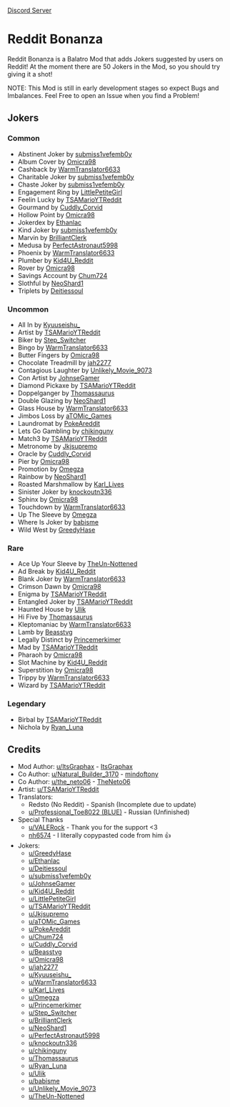 [Discord Server](https://discord.gg/yKfuuu9vBg)

# Reddit Bonanza
Reddit Bonanza is a Balatro Mod that adds Jokers suggested by users on Reddit!
At the moment there are 50 Jokers in the Mod, so you should try giving it a shot!

NOTE: This Mod is still in early development stages so expect Bugs and Imbalances.
Feel Free to open an Issue when you find a Problem!

## Jokers
### Common
- Abstinent Joker by [submiss1vefemb0y](https://reddit.com/u/submiss1vefemb0y)
- Album Cover by [Omicra98](https://reddit.com/u/Omicra98)
- Cashback by [WarmTranslator6633](https://reddit.com/u/WarmTranslator6633)
- Charitable Joker by [submiss1vefemb0y](https://reddit.com/u/submiss1vefemb0y)
- Chaste Joker by [submiss1vefemb0y](https://reddit.com/u/submiss1vefemb0y)
- Engagement Ring by [LittlePetiteGirl](https://reddit.com/u/LittlePetiteGirl)
- Feelin Lucky by [TSAMarioYTReddit](https://reddit.com/u/TSAMarioYTReddit)
- Gourmand by [Cuddly_Corvid](https://reddit.com/u/Cuddly_Corvid)
- Hollow Point by [Omicra98](https://reddit.com/u/Omicra98)
- Jokerdex by [Ethanlac](https://reddit.com/u/Ethanlac)
- Kind Joker by [submiss1vefemb0y](https://reddit.com/u/submiss1vefemb0y)
- Marvin by [BrilliantClerk](https://reddit.com/u/BrilliantClerk)
- Medusa by [PerfectAstronaut5998](https://reddit.com/u/PerfectAstronaut5998)
- Phoenix by [WarmTranslator6633](https://reddit.com/u/WarmTranslator6633)
- Plumber by [Kid4U_Reddit](https://reddit.com/u/Kid4U_Reddit)
- Rover by [Omicra98](https://reddit.com/u/Omicra98)
- Savings Account by [Chum724](https://reddit.com/u/Chum724)
- Slothful by [NeoShard1](https://reddit.com/u/NeoShard1)
- Triplets by [Deitiessoul](https://reddit.com/u/Deitiessoul)
### Uncommon
- All In by [Kyuuseishu_](https://reddit.com/u/Kyuuseishu_)
- Artist by [TSAMarioYTReddit](https://reddit.com/u/TSAMarioYTReddit)
- Biker by [Step_Switcher](https://reddit.com/u/Step_Switcher)
- Bingo by [WarmTranslator6633](https://reddit.com/u/WarmTranslator6633)
- Butter Fingers by [Omicra98](https://reddit.com/u/Omicra98)
- Chocolate Treadmill by [jah2277](https://reddit.com/u/jah2277)
- Contagious Laughter by [Unlikely_Movie_9073](https://reddit.com/u/Unlikely_Movie_9073)
- Con Artist by [JohnseGamer](https://reddit.com/u/JohnseGamer)
- Diamond Pickaxe by [TSAMarioYTReddit](https://reddit.com/u/TSAMarioYTReddit)
- Doppelganger by [Thomassaurus](https://reddit.com/u/Thomassaurus)
- Double Glazing by [NeoShard1](https://reddit.com/u/NeoShard1)
- Glass House by [WarmTranslator6633](https://reddit.com/u/WarmTranslator6633)
- Jimbos Loss by [aTOMic_Games](https://reddit.com/u/aTOMic_Games)
- Laundromat by [PokeAreddit](https://reddit.com/u/PokeAreddit)
- Lets Go Gambling by [chikinguny](https://reddit.com/u/chikinguny)
- Match3 by [TSAMarioYTReddit](https://reddit.com/u/TSAMarioYTReddit)
- Metronome by [Jkjsupremo](https://reddit.com/u/Jkjsupremo)
- Oracle by [Cuddly_Corvid](https://reddit.com/u/Cuddly_Corvid)
- Pier by [Omicra98](https://reddit.com/u/Omicra98)
- Promotion by [Omegza](https://reddit.com/u/Omegza)
- Rainbow by [NeoShard1](https://reddit.com/u/NeoShard1)
- Roasted Marshmallow by [Karl_Lives](https://reddit.com/u/Karl_Lives)
- Sinister Joker by [knockoutn336](https://reddit.com/u/knockoutn336)
- Sphinx by [Omicra98](https://reddit.com/u/Omicra98)
- Touchdown by [WarmTranslator6633](https://reddit.com/u/WarmTranslator6633)
- Up The Sleeve by [Omegza](https://reddit.com/u/Omegza)
- Where Is Joker by [babisme](https://reddit.com/u/babisme)
- Wild West by [GreedyHase](https://reddit.com/u/GreedyHase)
### Rare
- Ace Up Your Sleeve by [TheUn-Nottened](https://reddit.com/u/TheUn-Nottened)
- Ad Break by [Kid4U_Reddit](https://reddit.com/u/Kid4U_Reddit)
- Blank Joker by [WarmTranslator6633](https://reddit.com/u/WarmTranslator6633)
- Crimson Dawn by [Omicra98](https://reddit.com/u/Omicra98)
- Enigma by [TSAMarioYTReddit](https://reddit.com/u/TSAMarioYTReddit)
- Entangled Joker by [TSAMarioYTReddit](https://reddit.com/u/TSAMarioYTReddit)
- Haunted House by [Ulik](https://reddit.com/u/Ulik)
- Hi Five by [Thomassaurus](https://reddit.com/u/Thomassaurus)
- Kleptomaniac by [WarmTranslator6633](https://reddit.com/u/WarmTranslator6633)
- Lamb by [Beasstvg](https://reddit.com/u/Beasstvg)
- Legally Distinct by [Princemerkimer](https://reddit.com/u/Princemerkimer)
- Mad by [TSAMarioYTReddit](https://reddit.com/u/TSAMarioYTReddit)
- Pharaoh by [Omicra98](https://reddit.com/u/Omicra98)
- Slot Machine by [Kid4U_Reddit](https://reddit.com/u/Kid4U_Reddit)
- Superstition by [Omicra98](https://reddit.com/u/Omicra98)
- Trippy by [WarmTranslator6633](https://reddit.com/u/WarmTranslator6633)
- Wizard by [TSAMarioYTReddit](https://reddit.com/u/TSAMarioYTReddit)

### Legendary
- Birbal by [TSAMarioYTReddit](https://reddit.com/u/TSAMarioYTReddit)
- Nichola by [Ryan_Luna](https://reddit.com/u/Ryan_Luna)

## Credits
- Mod Author: [u/ItsGraphax](https://reddit.com/u/ItsGraphax) - [ItsGraphax](https://github.com/ItsGraphax)
- Co Author: [u/Natural_Builder_3170](https://reddit.com/u/Natural_Builder_3170) - [mindoftony](https://github.com/Git-i)
- Co Author: [u/the_neto06](https://reddit.com/u/the_neto06) - [TheNeto06](https://github.com/TheNeto06)
- Artist: [u/TSAMarioYTReddit](https://reddit.com/u/TSAMarioYTReddit)
- Translators:
    - Redsto (No Reddit) - Spanish (Incomplete due to update)
    - [u/Professional_Toe8022 \(BLUE\)](https://reddit.com/u/Professional_Toe8022/) - Russian (Unfinished)
- Special Thanks
    - [u/VALERock](https://reddit.com/u/VALERock) - Thank you for the support <3
    - [nh6574](https://github.com/nh6574) - I literally copypasted code from him 👍
- Jokers:
    - [u/GreedyHase](https://reddit.com/u/GreedyHase)
    - [u/Ethanlac](https://reddit.com/u/Ethanlac)
    - [u/Deitiessoul](https://reddit.com/u/Deitiessoul)
    - [u/submiss1vefemb0y](https://reddit.com/u/submiss1vefemb0y)
    - [u/JohnseGamer](https://reddit.com/u/JohnseGamer)
    - [u/Kid4U_Reddit](https://reddit.com/u/Kid4U_Reddit)
    - [u/LittlePetiteGirl](https://reddit.com/u/LittlePetiteGirl)
    - [u/TSAMarioYTReddit](https://reddit.com/u/TSAMarioYTReddit)
    - [u/Jkjsupremo](https://reddit.com/u/Jkjsupremo)
    - [u/aTOMic_Games](https://reddit.com/u/aTOMic_Games)
    - [u/PokeAreddit](https://reddit.com/u/PokeAreddit)
    - [u/Chum724](https://reddit.com/u/Chum724)
    - [u/Cuddly_Corvid](https://reddit.com/u/Cuddly_Corvid)
    - [u/Beasstvg](https://reddit.com/u/Beasstvg)
    - [u/Omicra98](https://reddit.com/u/Omicra98)
    - [u/jah2277](https://reddit.com/u/jah2277)
    - [u/Kyuuseishu_](https://reddit.com/u/Kyuuseishu_)
    - [u/WarmTranslator6633](https://reddit.com/u/WarmTranslator6633)
    - [u/Karl_Lives](https://reddit.com/u/Karl_Lives)
    - [u/Omegza](https://reddit.com/u/Omegza)
    - [u/Princemerkimer](https://reddit.com/u/Princemerkimer)
    - [u/Step_Switcher](https://reddit.com/u/Step_Switcher)
    - [u/BrilliantClerk](https://reddit.com/u/BrilliantClerk)
    - [u/NeoShard1](https://reddit.com/u/NeoShard1)
    - [u/PerfectAstronaut5998](https://reddit.com/u/PerfectAstronaut5998)
    - [u/knockoutn336](https://reddit.com/u/knockoutn336)
    - [u/chikinguny](https://reddit.com/u/chikinguny)
    - [u/Thomassaurus](https://reddit.com/u/Thomassaurus)
    - [u/Ryan_Luna](https://reddit.com/u/Ryan_Luna)
    - [u/Ulik](https://reddit.com/u/Ulik)
    - [u/babisme](https://reddit.com/u/babisme)
    - [u/Unlikely_Movie_9073](https://reddit.com/u/Unlikely_Movie_9073)
    - [u/TheUn-Nottened](https://reddit.com/u/TheUn-Nottened)